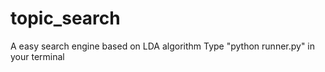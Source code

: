# topic_search
A easy search engine based on LDA algorithm
Type "python runner.py" in your terminal
